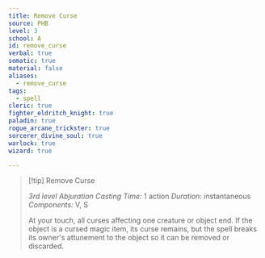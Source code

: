```yaml
---
title: Remove Curse
source: PHB
level: 3
school: A
id: remove_curse
verbal: true
somatic: true
material: false
aliases:
  - remove_curse
tags:
  - spell
cleric: true
fighter_eldritch_knight: true
paladin: true
rogue_arcane_trickster: true
sorcerer_divine_soul: true
warlock: true
wizard: true

---
```

>[!tip] Remove Curse
>
> *3rd level Abjuration*
> *Casting Time:* 1 action
> *Duration:* instantaneous
> *Components:* V, S
>
>At your touch, all curses affecting one creature or object end. If the object is a cursed magic item, its curse remains, but the spell breaks its owner's attunement to the object so it can be removed or discarded.
>

